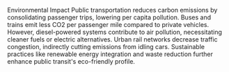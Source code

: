 Environmental Impact
Public transportation reduces carbon emissions by consolidating passenger trips, lowering per capita pollution. Buses and trains emit less CO2 per passenger mile compared to private vehicles. However, diesel-powered systems contribute to air pollution, necessitating cleaner fuels or electric alternatives. Urban rail networks decrease traffic congestion, indirectly cutting emissions from idling cars. Sustainable practices like renewable energy integration and waste reduction further enhance public transit's eco-friendly profile.
